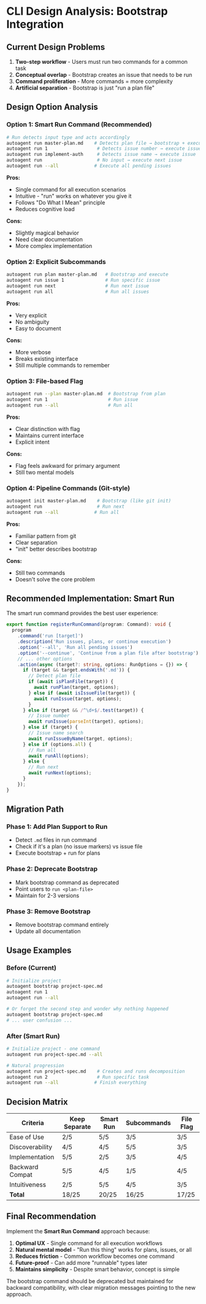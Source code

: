 # CLI Design Analysis: Bootstrap Integration

## Current Design Problems

1. **Two-step workflow** - Users must run two commands for a common task
2. **Conceptual overlap** - Bootstrap creates an issue that needs to be run
3. **Command proliferation** - More commands = more complexity
4. **Artificial separation** - Bootstrap is just "run a plan file"

## Design Option Analysis

### Option 1: Smart Run Command (Recommended)
```bash
# Run detects input type and acts accordingly
autoagent run master-plan.md    # Detects plan file → bootstrap + execute
autoagent run 1                  # Detects issue number → execute issue
autoagent run implement-auth     # Detects issue name → execute issue
autoagent run                    # No input → execute next issue
autoagent run --all             # Execute all pending issues
```

**Pros:**
- Single command for all execution scenarios
- Intuitive - "run" works on whatever you give it
- Follows "Do What I Mean" principle
- Reduces cognitive load

**Cons:**
- Slightly magical behavior
- Need clear documentation
- More complex implementation

### Option 2: Explicit Subcommands
```bash
autoagent run plan master-plan.md   # Bootstrap and execute
autoagent run issue 1               # Run specific issue
autoagent run next                  # Run next issue
autoagent run all                   # Run all issues
```

**Pros:**
- Very explicit
- No ambiguity
- Easy to document

**Cons:**
- More verbose
- Breaks existing interface
- Still multiple commands to remember

### Option 3: File-based Flag
```bash
autoagent run --plan master-plan.md  # Bootstrap from plan
autoagent run 1                      # Run issue
autoagent run --all                  # Run all
```

**Pros:**
- Clear distinction with flag
- Maintains current interface
- Explicit intent

**Cons:**
- Flag feels awkward for primary argument
- Still two mental models

### Option 4: Pipeline Commands (Git-style)
```bash
autoagent init master-plan.md    # Bootstrap (like git init)
autoagent run                    # Run next
autoagent run --all             # Run all
```

**Pros:**
- Familiar pattern from git
- Clear separation
- "init" better describes bootstrap

**Cons:**
- Still two commands
- Doesn't solve the core problem

## Recommended Implementation: Smart Run

The smart run command provides the best user experience:

```typescript
export function registerRunCommand(program: Command): void {
  program
    .command('run [target]')
    .description('Run issues, plans, or continue execution')
    .option('--all', 'Run all pending issues')
    .option('--continue', 'Continue from a plan file after bootstrap')
    // ... other options
    .action(async (target?: string, options: RunOptions = {}) => {
      if (target && target.endsWith('.md')) {
        // Detect plan file
        if (await isPlanFile(target)) {
          await runPlan(target, options);
        } else if (await isIssueFile(target)) {
          await runIssue(target, options);
        }
      } else if (target && /^\d+$/.test(target)) {
        // Issue number
        await runIssue(parseInt(target), options);
      } else if (target) {
        // Issue name search
        await runIssueByName(target, options);
      } else if (options.all) {
        // Run all
        await runAll(options);
      } else {
        // Run next
        await runNext(options);
      }
    });
}
```

## Migration Path

### Phase 1: Add Plan Support to Run
- Detect `.md` files in run command
- Check if it's a plan (no issue markers) vs issue file
- Execute bootstrap + run for plans

### Phase 2: Deprecate Bootstrap
- Mark bootstrap command as deprecated
- Point users to `run <plan-file>`
- Maintain for 2-3 versions

### Phase 3: Remove Bootstrap
- Remove bootstrap command entirely
- Update all documentation

## Usage Examples

### Before (Current)
```bash
# Initialize project
autoagent bootstrap project-spec.md
autoagent run 1
autoagent run --all

# Or forget the second step and wonder why nothing happened
autoagent bootstrap project-spec.md
# ... user confusion ...
```

### After (Smart Run)
```bash
# Initialize project - one command
autoagent run project-spec.md --all

# Natural progression
autoagent run project-spec.md    # Creates and runs decomposition
autoagent run 2                  # Run specific task
autoagent run --all             # Finish everything
```

## Decision Matrix

| Criteria | Keep Separate | Smart Run | Subcommands | File Flag |
|----------|--------------|-----------|-------------|-----------|
| Ease of Use | 2/5 | 5/5 | 3/5 | 3/5 |
| Discoverability | 4/5 | 4/5 | 5/5 | 3/5 |
| Implementation | 5/5 | 2/5 | 3/5 | 4/5 |
| Backward Compat | 5/5 | 4/5 | 1/5 | 4/5 |
| Intuitiveness | 2/5 | 5/5 | 4/5 | 3/5 |
| **Total** | 18/25 | 20/25 | 16/25 | 17/25 |

## Final Recommendation

Implement the **Smart Run Command** approach because:

1. **Optimal UX** - Single command for all execution workflows
2. **Natural mental model** - "Run this thing" works for plans, issues, or all
3. **Reduces friction** - Common workflow becomes one command
4. **Future-proof** - Can add more "runnable" types later
5. **Maintains simplicity** - Despite smart behavior, concept is simple

The bootstrap command should be deprecated but maintained for backward compatibility, with clear migration messages pointing to the new approach.